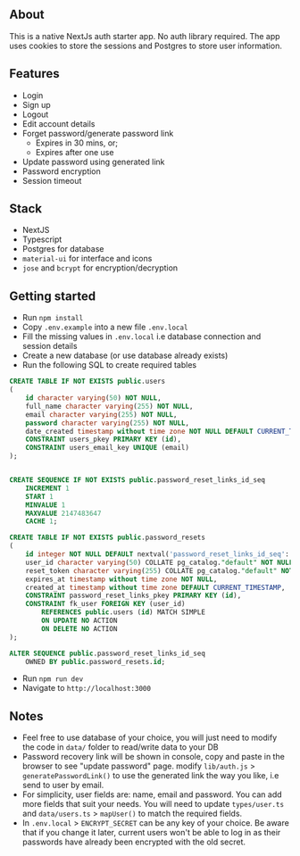 ## About
This is a native NextJs auth starter app. No auth library required.
The app uses cookies to store the sessions and Postgres to store user information.


## Features
- Login
- Sign up
- Logout
- Edit account details
- Forget password/generate password link
  - Expires in 30 mins, or;
  - Expires after one use
- Update password using generated link
- Password encryption
- Session timeout
## Stack
- NextJS
- Typescript
- Postgres for database
- `material-ui` for interface and icons
- `jose` and `bcrypt` for encryption/decryption

## Getting started
- Run `npm install`
- Copy `.env.example` into a new file `.env.local`
- Fill the missing values in `.env.local` i.e database connection and session details
- Create a new database (or use database already exists)
- Run the following SQL to create required tables
```sql
CREATE TABLE IF NOT EXISTS public.users
(
    id character varying(50) NOT NULL,
    full_name character varying(255) NOT NULL,
    email character varying(255) NOT NULL,
    password character varying(255) NOT NULL,
    date_created timestamp without time zone NOT NULL DEFAULT CURRENT_TIMESTAMP,  
	CONSTRAINT users_pkey PRIMARY KEY (id),
    CONSTRAINT users_email_key UNIQUE (email)
);


CREATE SEQUENCE IF NOT EXISTS public.password_reset_links_id_seq
    INCREMENT 1
    START 1
    MINVALUE 1
    MAXVALUE 2147483647
    CACHE 1;

CREATE TABLE IF NOT EXISTS public.password_resets
(
    id integer NOT NULL DEFAULT nextval('password_reset_links_id_seq'::regclass),
    user_id character varying(50) COLLATE pg_catalog."default" NOT NULL,
    reset_token character varying(255) COLLATE pg_catalog."default" NOT NULL,
    expires_at timestamp without time zone NOT NULL,
    created_at timestamp without time zone DEFAULT CURRENT_TIMESTAMP,
    CONSTRAINT password_reset_links_pkey PRIMARY KEY (id),
    CONSTRAINT fk_user FOREIGN KEY (user_id)
        REFERENCES public.users (id) MATCH SIMPLE
        ON UPDATE NO ACTION
        ON DELETE NO ACTION
);

ALTER SEQUENCE public.password_reset_links_id_seq
    OWNED BY public.password_resets.id;
```
- Run `npm run dev`
- Navigate to `http://localhost:3000`


## Notes
- Feel free to use database of your choice, you will just need to modify the code in `data/` folder to read/write data to your DB
- Password recovery link will be shown in console, copy and paste in the browser to see "update password" page. modify `lib/auth.js` > `generatePasswordLink()` to use the generated link the way you like, i.e send to user by email.
- For simplicity, user fields are: name, email and password. You can add more fields that suit your needs. You will need to update `types/user.ts` and `data/users.ts` > `mapUser()` to match the required fields.
- In `.env.local` > `ENCRYPT_SECRET` can be any key of your choice. Be aware that if you change it later, current users won't be able to log in as their passwords have already been encrypted with the old secret.